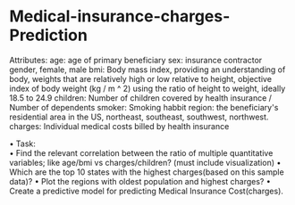 # Medical-insurance-charges-Prediction

Attributes:
age: age of primary beneficiary
sex: insurance contractor gender, female, male
bmi: Body mass index, providing an understanding of body, weights that are relatively high or low relative to height, objective index of body weight (kg / m ^ 2) using the ratio of height to weight, ideally 18.5 to 24.9
children: Number of children covered by health insurance / Number of dependents
smoker: Smoking habbit
region: the beneficiary's residential area in the US, northeast, southeast, southwest, northwest.
charges: Individual medical costs billed by health insurance

•     Task:     
•    Find the relevant correlation between the ratio of multiple quantitative variables; like age/bmi vs charges/children? (must include visualization)
•    Which are the top 10 states with the highest charges(based on this sample data)?
•    Plot the regions with oldest population and highest charges?
•    Create a predictive model for predicting Medical Insurance Cost(charges).
